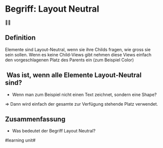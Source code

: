 # Begriff: Layout Neutral
🤷‍♂️


## Definition
Elemente sind Layout-Neutral, wenn sie ihre Childs fragen, wie gross sie sein sollen. Wenn es keine Child-Views gibt nehmen diese Views einfach den vorgeschlagenen Platz des Parents ein (zum Beispiel Color)

##  Was ist, wenn alle Elemente Layout-Neutral sind?

- Wenn man zum Beispiel nicht einen Text zeichnet, sondern eine Shape?

=\> Dann wird einfach der gesamte zur Verfügung stehende Platz verwendet.


## Zusammenfassung

- Was bedeutet der Begriff Layout Neutral?

#learning unit#